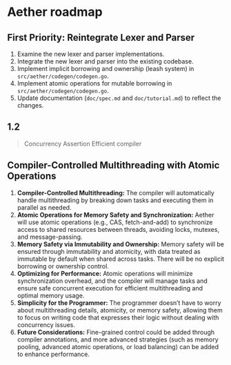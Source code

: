 # Aether roadmap

## First Priority: Reintegrate Lexer and Parser

1.  Examine the new lexer and parser implementations.
2.  Integrate the new lexer and parser into the existing codebase.
3.  Implement implicit borrowing and ownership (leash system) in `src/aether/codegen/codegen.go`.
4.  Implement atomic operations for mutable borrowing in `src/aether/codegen/codegen.go`.
5.  Update documentation (`doc/spec.md` and `doc/tutorial.md`) to reflect the changes.

## 1.2
> Concurrency
> Assertion
> Efficient compiler

## Compiler-Controlled Multithreading with Atomic Operations

1.  **Compiler-Controlled Multithreading:** The compiler will automatically handle multithreading by breaking down tasks and executing them in parallel as needed.
2.  **Atomic Operations for Memory Safety and Synchronization:** Aether will use atomic operations (e.g., CAS, fetch-and-add) to synchronize access to shared resources between threads, avoiding locks, mutexes, and message-passing.
3.  **Memory Safety via Immutability and Ownership:** Memory safety will be ensured through immutability and atomicity, with data treated as immutable by default when shared across tasks. There will be no explicit borrowing or ownership control.
4.  **Optimizing for Performance:** Atomic operations will minimize synchronization overhead, and the compiler will manage tasks and ensure safe concurrent execution for efficient multithreading and optimal memory usage.
5.  **Simplicity for the Programmer:** The programmer doesn’t have to worry about multithreading details, atomicity, or memory safety, allowing them to focus on writing code that expresses their logic without dealing with concurrency issues.
6.  **Future Considerations:** Fine-grained control could be added through compiler annotations, and more advanced strategies (such as memory pooling, advanced atomic operations, or load balancing) can be added to enhance performance.
